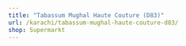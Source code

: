 ```yaml
---
title: "Tabassum Mughal Haute Couture (D83)"
url: /karachi/tabassum-mughal-haute-couture-d83/
shop: Supermarkt
---
```

